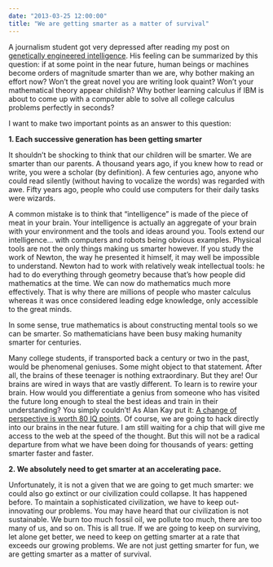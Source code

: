 ```yaml
---
date: "2013-03-25 12:00:00"
title: "We are getting smarter as a matter of survival"
---
```




A journalism student got very depressed after reading my post on [genetically engineered intelligence](/lemire/blog/2013/03/17/is-genetically-engineering-intelligence-worth-it/). His feeling can be summarized by this question: if at some point in the near future, human beings or machines become orders of magnitude smarter than we are, why bother making an effort now? Won&rsquo;t the great novel you are writing look quaint? Won&rsquo;t your mathematical theory appear childish? Why bother learning calculus if IBM is about to come up with a computer able to solve all college calculus problems perfectly in seconds?

I want to make two important points as an answer to this question:

__1. Each successive generation has been getting smarter__

It shouldn&rsquo;t be shocking to think that our children will be smarter. We are smarter than our parents. A thousand years ago, if you knew how to read or write, you were a scholar (by definition). A few centuries ago, anyone who could read silently (without having to vocalize the words) was regarded with awe. Fifty years ago, people who could use computers for their daily tasks were wizards.

A common mistake is to think that &ldquo;intelligence&rdquo; is made of the piece of meat in your brain. Your intelligence is actually an aggregate of your brain with your environment and the tools and ideas around you. Tools extend our intelligence&hellip; with computers and robots being obvious examples. Physical tools are not the only things making us smarter however. If you study the work of Newton, the way he presented it himself, it may well be impossible to understand. Newton had to work with relatively weak intellectual tools: he had to do everything through geometry because that&rsquo;s how people did mathematics at the time. We can now do mathematics much more effectively. That is why there are millions of people who master calculus whereas it was once considered leading edge knowledge, only accessible to the great minds.

In some sense, true mathematics is about constructing mental tools so we can be smarter. So mathematicians have been busy making humanity smarter for centuries.

Many college students, if transported back a century or two in the past, would be phenomenal geniuses. Some might object to that statement. After all, the brains of these teenager is nothing extraordinary. But they are! Our brains are wired in ways that are vastly different. To learn is to rewire your brain. How would you differentiate a genius from someone who has visited the future long enough to steal the best ideas and train in their understanding? You simply couldn&rsquo;t! As Alan Kay put it: [A change of perspective is worth 80 IQ points](http://michaelnielsen.org/blog/867/).
Of course, we are going to hack directly into our brains in the near future. I am still waiting for a chip that will give me access to the web at the speed of the thought. But this will not be a radical departure from what we have been doing for thousands of years: getting smarter faster and faster.

__2. We absolutely need to get smarter at an accelerating pace.__

Unfortunately, it is not a given that we are going to get much smarter: we could also go extinct or our civilization could collapse. It has happened before. To maintain a sophisticated civilization, we have to keep out-innovating our problems. You may have heard that our civilization is not sustainable. We burn too much fossil oil, we pollute too much, there are too many of us, and so on. This is all true. If we are going to keep on surviving, let alone get better, we need to keep on getting smarter at a rate that exceeds our growing problems. We are not just getting smarter for fun, we are getting smarter as a matter of survival.

